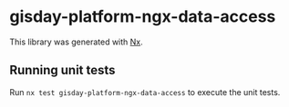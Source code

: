 # gisday-platform-ngx-data-access

This library was generated with [Nx](https://nx.dev).

## Running unit tests

Run `nx test gisday-platform-ngx-data-access` to execute the unit tests.
